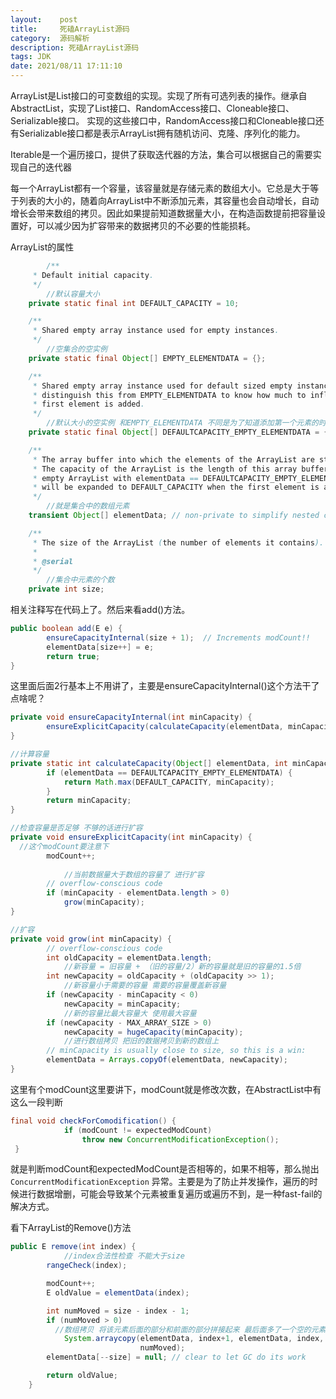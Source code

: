 ```yaml
---
layout:    post
title:     死磕ArrayList源码
category:  源码解析
description: 死磕ArrayList源码
tags: JDK
date: 2021/08/11 17:11:10
---
```

ArrayList是List接口的可变数组的实现。实现了所有可选列表的操作。继承自AbstractList，实现了List接口、RandomAccess接口、Cloneable接口、Serializable接口。
实现的这些接口中，RandomAccess接口和Cloneable接口还有Serializable接口都是表示ArrayList拥有随机访问、克隆、序列化的能力。

Iterable是一个遍历接口，提供了获取迭代器的方法，集合可以根据自己的需要实现自己的迭代器

每一个ArrayList都有一个容量，该容量就是存储元素的数组大小。它总是大于等于列表的大小的，随着向ArrayList中不断添加元素，其容量也会自动增长，自动增长会带来数组的拷贝。因此如果提前知道数据量大小，在构造函数提前把容量设置好，可以减少因为扩容带来的数据拷贝的不必要的性能损耗。

ArrayList的属性

```java
		/**
     * Default initial capacity.
     */
		//默认容量大小
    private static final int DEFAULT_CAPACITY = 10;

    /**
     * Shared empty array instance used for empty instances.
     */
		//空集合的空实例
    private static final Object[] EMPTY_ELEMENTDATA = {};

    /**
     * Shared empty array instance used for default sized empty instances. We
     * distinguish this from EMPTY_ELEMENTDATA to know how much to inflate when
     * first element is added.
     */
		//默认大小的空实例 和EMPTY_ELEMENTDATA 不同是为了知道添加第一个元素的时候需要膨胀多少
    private static final Object[] DEFAULTCAPACITY_EMPTY_ELEMENTDATA = {};

    /**
     * The array buffer into which the elements of the ArrayList are stored.
     * The capacity of the ArrayList is the length of this array buffer. Any
     * empty ArrayList with elementData == DEFAULTCAPACITY_EMPTY_ELEMENTDATA
     * will be expanded to DEFAULT_CAPACITY when the first element is added.
     */
		//就是集合中的数组元素
    transient Object[] elementData; // non-private to simplify nested class access

    /**
     * The size of the ArrayList (the number of elements it contains).
     *
     * @serial
     */
		//集合中元素的个数
    private int size;
```

相关注释写在代码上了。然后来看add()方法。

```java
public boolean add(E e) {
        ensureCapacityInternal(size + 1);  // Increments modCount!!
        elementData[size++] = e;
        return true;
}
```

这里面后面2行基本上不用讲了，主要是ensureCapacityInternal()这个方法干了点啥呢？

```java
private void ensureCapacityInternal(int minCapacity) {
        ensureExplicitCapacity(calculateCapacity(elementData, minCapacity));
}

//计算容量
private static int calculateCapacity(Object[] elementData, int minCapacity) {
        if (elementData == DEFAULTCAPACITY_EMPTY_ELEMENTDATA) {
            return Math.max(DEFAULT_CAPACITY, minCapacity);
        }
        return minCapacity;
}

//检查容量是否足够 不够的话进行扩容
private void ensureExplicitCapacity(int minCapacity) {
  //这个modCount要注意下
        modCount++;
				
  			//当前数据量大于数组的容量了 进行扩容
        // overflow-conscious code
        if (minCapacity - elementData.length > 0)
            grow(minCapacity);
}

//扩容
private void grow(int minCapacity) {
        // overflow-conscious code
        int oldCapacity = elementData.length;
  			//新容量 = 旧容量 + （旧的容量/2）新的容量就是旧的容量的1.5倍
        int newCapacity = oldCapacity + (oldCapacity >> 1);
  			//新容量小于需要的容量 需要的容量覆盖新容量
        if (newCapacity - minCapacity < 0)
            newCapacity = minCapacity;
  			//新的容量比最大容量大 使用最大容量
        if (newCapacity - MAX_ARRAY_SIZE > 0)
            newCapacity = hugeCapacity(minCapacity);
  			//进行数组拷贝 把旧的数据拷贝到新的数组上
        // minCapacity is usually close to size, so this is a win:
        elementData = Arrays.copyOf(elementData, newCapacity);
}
```

这里有个modCount这里要讲下，modCount就是修改次数，在AbstractList中有这么一段判断

```java
final void checkForComodification() {
            if (modCount != expectedModCount)
                throw new ConcurrentModificationException();
 }
```

就是判断modCount和expectedModCount是否相等的，如果不相等，那么抛出`ConcurrentModificationException` 异常。主要是为了防止并发操作，遍历的时候进行数据增删，可能会导致某个元素被重复遍历或遍历不到，是一种fast-fail的解决方式。

看下ArrayList的Remove()方法

```java
public E remove(int index) {
  			//index合法性检查 不能大于size
        rangeCheck(index);

        modCount++;
        E oldValue = elementData(index);

        int numMoved = size - index - 1;
        if (numMoved > 0)
          //数组拷贝 将该元素后面的部分和前面的部分拼接起来 最后面多了一个空的元素
            System.arraycopy(elementData, index+1, elementData, index,
                             numMoved);
        elementData[--size] = null; // clear to let GC do its work

        return oldValue;
    }


```

